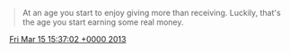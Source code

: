 > At an age you start to enjoy giving more than receiving\. Luckily, that's the age you start earning some real money\.

<img src="../../media/tweet.ico" width="12" /> [Fri Mar 15 15:37:02 +0000 2013](https://twitter.com/DromerDenker/status/312588257269526528)